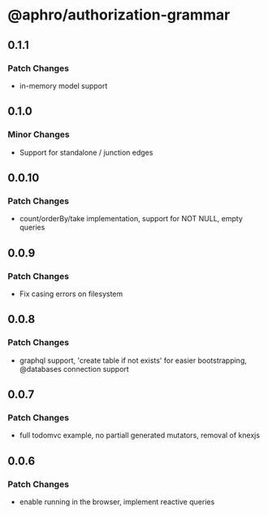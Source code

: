 # @aphro/authorization-grammar

## 0.1.1

### Patch Changes

- in-memory model support

## 0.1.0

### Minor Changes

- Support for standalone / junction edges

## 0.0.10

### Patch Changes

- count/orderBy/take implementation, support for NOT NULL, empty queries

## 0.0.9

### Patch Changes

- Fix casing errors on filesystem

## 0.0.8

### Patch Changes

- graphql support, 'create table if not exists' for easier bootstrapping, @databases connection support

## 0.0.7

### Patch Changes

- full todomvc example, no partiall generated mutators, removal of knexjs

## 0.0.6

### Patch Changes

- enable running in the browser, implement reactive queries
